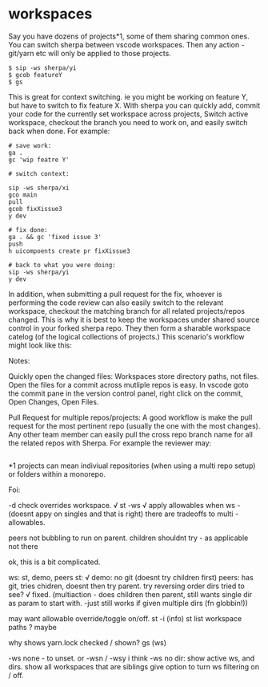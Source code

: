 # workspaces

Say you have dozens of projects\*1, some of them sharing common ones.
You can switch sherpa between vscode workspaces. Then any action - git/yarn etc will
only be applied to those projects.

```
$ sip -ws sherpa/yi
$ gcob featureY
$ gs
```

This is great for context switching. ie you might be working on feature Y, but have to switch to fix feature X. With sherpa you can quickly add, commit your code for the currently set workspace across projects,
Switch active workspace, checkout the branch you need to work on, and easily switch back when done. For example:

```
# save work:
ga .
gc 'wip featre Y'

# switch context:

sip -ws sherpa/xi
gco main
pull
gcob fixXissue3
y dev

# fix done:
ga . && gc 'fixed issue 3'
push
h uicompoents create pr fixXissue3

# back to what you were doing:
sip -ws sherpa/yi
y dev
```

In addition, when submitting a pull request for the fix, whoever is performing the code review can also
easily switch to the relevant workspace, checkout the matching branch for all related projects/repos changed. This is why it is best to keep the workspaces under shared source control in your forked sherpa repo. They then form a
sharable workspace catelog (of the logical collections of projects.) This scenario's workflow might look like this:

Notes:

Quickly open the changed files:
Workspaces store directory paths, not files. Open the files for a commit across mutliple repos is easy.
In vscode goto the commit pane in the version control panel, right click on the commit, Open Changes, Open Files.

Pull Request for multiple repos/projects:
A good workflow is make the pull request for the most pertinent repo (usually the one with the most changes).
Any other team member can easily pull the cross repo branch name for all the related repos with Sherpa. For example the reviewer may:

```

```

\*1 projects can mean indiviual repositories (when using a multi repo setup) or folders within a monorepo.

Foi:

-d check overrides workspace. √
st -ws √
apply allowables when ws - (doesnt appy on singles and that is right) there are tradeoffs to multi - allowables.

peers not bubbling to run on parent.
children shouldnt try - as applicable not there

ok, this is a bit complicated.

ws:
st, demo, peers
st: √
demo: no git (doesnt try children first)
peers: has git, tries chidren, doesnt then try parent.
try reversing order dirs tried to see? √ fixed. (multiaction - does children then parent, still wants single dir as param to start with. -just still works if given multiple dirs (fn globbin!))

may want allowable override/toggle on/off.
st -i (info)
st list workspace paths ? maybe

why shows yarn.lock checked / shown? gs (ws)

-ws none - to unset. or -wsn / -wsy
i think -ws no dir:
show active ws, and dirs.
show all workspaces that are siblings
give option to turn ws filtering on / off.
